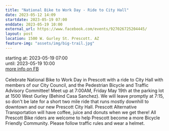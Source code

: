 ```yaml
---
title: "National Bike to Work Day - Ride to City Hall"
date: 2023-05-12 14:09
startdate: 2023-05-19 07:00
enddate: 2023-05-19 10:00
external_url: https://www.facebook.com/events/927026725204445/
layout: post
location: 1500 W. Gurley St. Prescott. AZ
feature-img: "assets/img/big-trail.jpg"
---
```


starting at: 2023-05-19 07:00<br>until: 2023-05-19 10:00<br><a href="https://www.facebook.com/events/927026725204445/">more info on FB</a><br><br>Celebrate National Bike to Work Day in Prescott with a ride to City Hall with members of our City Council, and the Pedestrian Bicycle and Traffic Advisory Committee! Meet up at 7&#58;00AM, Friday May 19th at the parking lot at 1500 West Gurley (Behind Casa Sanchez). We will leave promptly at 7&#58;15, so don't be late for a short two mile ride that runs mostly downhill to downtown and our new Prescott City Hall. Prescott Alternative Transportation will have coffee, juice and donuts when we get there! All Prescott Bike riders are welcome to help Prescott become a more Bicycle Friendly Community. Please follow traffic rules and wear a helmet.<br>
  <br>
  
